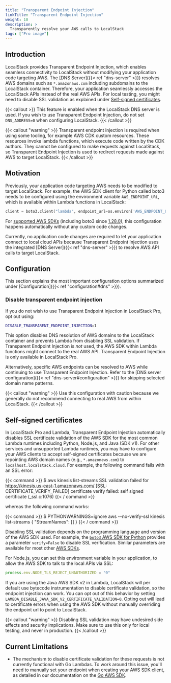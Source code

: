 ```yaml
---
title: "Transparent Endpoint Injection"
linkTitle: "Transparent Endpoint Injection"
weight: 10
description: >
  Transparently resolve your AWS calls to LocalStack
tags: ["Pro image"]
---
```


## Introduction

LocalStack provides Transparent Endpoint Injection,
which enables seamless connectivity to LocalStack without modifying your application code targeting AWS.
The [DNS Server]({{< ref "dns-server" >}}) resolves AWS domains such as `*.amazonaws.com` including subdomains to the LocalStack container.
Therefore, your application seamlessly accesses the LocalStack APIs instead of the real AWS APIs.
For local testing, you might need to disable SSL validation as explained under [Self-signed certificates](#self-signed-certificates).

{{< callout >}}
This feature is enabled when the LocalStack DNS server is used.
If you wish to use Transparent Endpoint Injection, do not set `DNS_ADDRESS=0` when configuring LocalStack.
{{< /callout >}}

{{< callout "warning" >}}
Transparent endpoint injection is required when using some tooling, for example AWS CDK custom resources.
These resources invoke lambda functions, which execute code written by the CDK authors.
They cannot be configured to make requests against LocalStack, so Transparent Endpoint Injection is used to redirect requests made against AWS to target LocalStack.
{{< /callout >}}

## Motivation

Previously, your application code targeting AWS needs to be modified to target LocalStack.
For example, the AWS SDK client for Python called boto3 needs to be configured using the environment variable `AWS_ENDPOINT_URL`, which is available within Lambda functions in LocalStack:

```python
client = boto3.client("lambda", endpoint_url=os.environ['AWS_ENDPOINT_URL'])
```

For [supported AWS SDKs](https://docs.aws.amazon.com/sdkref/latest/guide/feature-ss-endpoints.html#ss-endpoints-sdk-compat)
(including boto3 since [1.28.0](https://github.com/boto/boto3/blob/develop/CHANGELOG.rst#L892)),
this configuration happens automatically without any custom code changes.

Currently, no application code changes are required to let your application connect to local cloud APIs because
Transparent Endpoint Injection uses the integrated [DNS Server]({{< ref "dns-server" >}}) to resolve AWS API calls to target LocalStack.

## Configuration

This section explains the most important configuration options summarized under [Configuration]({{< ref "configuration#dns" >}}).

### Disable transparent endpoint injection

If you do not wish to use Transparent Endpoint Injection in LocalStack Pro, opt out using:

```bash
DISABLE_TRANSPARENT_ENDPOINT_INJECTION=1
```

This option disables DNS resolution of AWS domains to the LocalStack container and prevents Lambda from disabling SSL validation.
If Transparent Endpoint Injection is _not_ used, the AWS SDK within Lambda functions might connect to the real AWS API.
Transparent Endpoint Injection is only available in LocalStack Pro.

Alternatively, specific AWS endpoints can be resolved to AWS while continuing to use Transparent Endpoint Injection.
Refer to the [DNS server configuration]({{< ref "dns-server#configuration" >}}) for skipping selected domain name patterns.

{{< callout "warning" >}}
Use this configuration with caution because we generally do not recommend connecting to real AWS from within LocalStack.
{{< /callout >}}

## Self-signed certificates

In LocalStack Pro and Lambda, Transparent Endpoint Injection automatically disables SSL certificate validation of the AWS SDK for the
most common Lambda runtimes including Python, Node.js, and Java (SDK v1).
For other services and unsupported Lambda runtimes, you may have to configure your AWS clients to accept self-signed certificates because
we are repointing AWS domain names (e.g., `*.amazonaws.com`) to `localhost.localstack.cloud`.
For example, the following command fails with an SSL error:

{{< command >}}
$ aws kinesis list-streams
SSL validation failed for https://kinesis.us-east-1.amazonaws.com/ [SSL: CERTIFICATE_VERIFY_FAILED] certificate verify failed: self signed certificate (_ssl.c:1076)
{{< / command >}}

whereas the following command works:

{{< command >}}
$ PYTHONWARNINGS=ignore aws --no-verify-ssl kinesis list-streams
{
"StreamNames": []
}
{{< / command >}}

Disabling SSL validation depends on the programming language and version of the AWS SDK used.
For example, the [`boto3` AWS SDK for Python](https://boto3.amazonaws.com/v1/documentation/api/latest/reference/core/session.html#boto3.session.Session.client) provides a parameter `verify=False` to disable SSL verification.
Similar parameters are available for most other [AWS SDKs](https://docs.aws.amazon.com/sdkref/latest/guide/version-support-matrix.html).

For Node.js, you can set this environment variable in your application, to allow the AWS SDK to talk to the local APIs via SSL:

```node.js
process.env.NODE_TLS_REJECT_UNAUTHORIZED = "0"
```

If you are using the Java AWS SDK v2 in Lambda, LocalStack will per default use bytecode instrumentation to disable certificate validation, so the endpoint injection can work.
You can opt out of this behavior by setting `LAMBDA_DISABLE_JAVA_SDK_V2_CERTIFICATE_VALIDATION=0`.
Opting out will lead to certificate errors when using the AWS SDK without manually overriding the endpoint url to point to LocalStack.

{{< callout "warning" >}}
Disabling SSL validation may have undesired side effects and security implications.
Make sure to use this only for local testing, and never in production.
{{< /callout >}}

## Current Limitations

- The mechanism to disable certificate validation for these requests is not currently functional with Go Lambdas.
  To work around this issue, you'll need to manually set your endpoint when creating your AWS SDK client, as detailed in our documentation on the [Go AWS SDK](https://docs.localstack.cloud/user-guide/integrations/sdks/go/).
